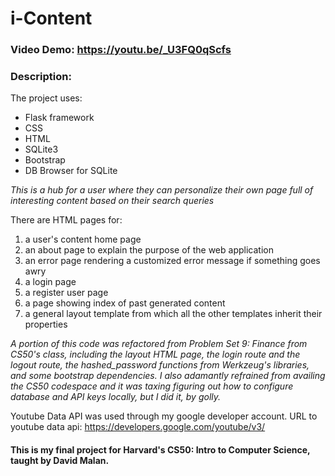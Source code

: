 # i-Content
### Video Demo: https://youtu.be/_U3FQ0qScfs
### Description:

The project uses:

* Flask framework
* CSS
* HTML
* SQLite3
* Bootstrap
* DB Browser for SQLite

 *This is a hub for a user where they can personalize their own page full of interesting content based on their search queries*

There are HTML pages for:
1. a user's content home page
2. an about page to explain the purpose of the web application
3. an error page rendering a customized error message if something goes awry
4. a login page
5. a register user page
6. a page showing index of past generated content
7. a general layout template from which all the other templates inherit their properties

 *A portion of this code was refactored from Problem Set 9: Finance from CS50's class, including the layout HTML page, the login route and the logout route, the hashed_password functions from Werkzeug's libraries, and some bootstrap dependencies. I also adamantly refrained from availing the CS50 codespace and it was taxing figuring out how to configure database and API keys locally, but I did it, by golly.*

Youtube Data API was used through my google developer account. URL to youtube data api: https://developers.google.com/youtube/v3/

#### This is my final project for Harvard's CS50: Intro to Computer Science, taught by David Malan.
